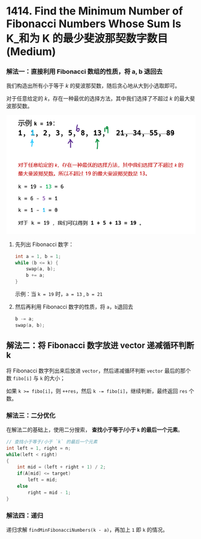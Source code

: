# 1414. Find the Minimum Number of Fibonacci Numbers Whose Sum Is K_和为 K 的最少斐波那契数字数目 (Medium)



### 解法一：直接利用 Fibonacci 数组的性质，将 a, b 退回去

我们构造出所有小于等于 *k* 的斐波那契数，随后贪心地从大到小选取即可。

对于任意给定的 *k*，存在一种最优的选择方法，其中我们选择了不超过 *k* 的最大斐波那契数。

![solve](https://raw.githubusercontent.com/KimmiGYH/LeetCode_Notes_Public/master/Section05_Solutions/1414_Find%20the%20Minimum%20Number%20of%20Fibonacci%20Numbers%20Whose%20Sum%20Is%20K_%E5%92%8C%E4%B8%BA%20K%20%E7%9A%84%E6%9C%80%E5%B0%91%E6%96%90%E6%B3%A2%E9%82%A3%E5%A5%91%E6%95%B0%E5%AD%97%E6%95%B0%E7%9B%AE/solve.png)

1. 先列出 Fibonacci 数字：

   ```c++
   int a = 1, b = 1;
   while (b <= k) {
       swap(a, b);
       b += a;
   }
   ```

   示例：当 `k = 19` 时，`a = 13` , `b = 21`

2. 然后再利用 Fibonacci 数字的性质，将 `a`，`b`退回去

   ```c++
   b -= a;
   swap(a, b);
   ```

   

## 解法二：将 Fibonacci 数字放进 vector 递减循环判断 k



将 Fibonacci 数字列出来后放进 `vector`，然后递减循环判断 `vector` 最后的那个数 `fibo[i]` 与 `k` 的大小；

如果 `k >= fibo[i]`，则 `++res`，然后 `k -= fibo[i]`，继续判断，最终返回 `res` 个数。



### 解法三：二分优化

在解法二的基础上，使用二分搜索， **查找小于等于/小于 `k` 的最后一个元素**。

```c++
// 查找小于等于/小于 `k` 的最后一个元素
int left = 1, right = n;
while(left < right)
{
    int mid = (left + right + 1) / 2;
    if(A[mid] <= target)
        left = mid;
    else
        right = mid - 1;
}
```

### 解法四：递归

递归求解 `findMinFibonacciNumbers(k - a)`，再加上 `1` 即 `k` 的情况。
